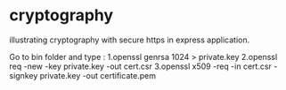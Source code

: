 # cryptography
illustrating cryptography with secure https in express application.

Go to bin folder and type :
1.openssl genrsa 1024 > private.key
2.openssl req -new -key private.key -out cert.csr
3.openssl x509 -req -in cert.csr -signkey private.key -out certificate.pem
